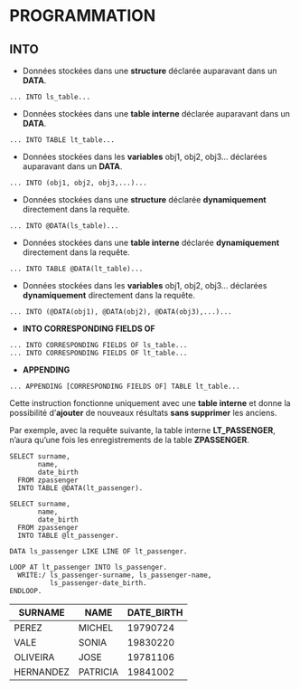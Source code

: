 # **PROGRAMMATION**

## **INTO**

- Données stockées dans une **structure** déclarée auparavant dans un **DATA**.

```ABAP
... INTO ls_table...
```

- Données stockées dans une **table interne** déclarée auparavant dans un **DATA**.

```ABAP
... INTO TABLE lt_table...
```

- Données stockées dans les **variables** obj1, obj2, obj3... déclarées auparavant dans un **DATA**.

```ABAP
... INTO (obj1, obj2, obj3,...)...
```

- Données stockées dans une **structure** déclarée **dynamiquement** directement dans la requête.

```ABAP
... INTO @DATA(ls_table)...
```

- Données stockées dans une **table interne** déclarée **dynamiquement** directement dans la requête.

```ABAP
... INTO TABLE @DATA(lt_table)...
```

- Données stockées dans les **variables** obj1, obj2, obj3... déclarées **dynamiquement** directement dans la requête.

```ABAP
... INTO (@DATA(obj1), @DATA(obj2), @DATA(obj3),...)...
```

- **INTO CORRESPONDING FIELDS OF**

```ABAP
... INTO CORRESPONDING FIELDS OF ls_table...
... INTO CORRESPONDING FIELDS OF lt_table...
```

- **APPENDING**

```ABAP
... APPENDING [CORRESPONDING FIELDS OF] TABLE lt_table...
```

Cette instruction fonctionne uniquement avec une **table interne** et donne la possibilité d’**ajouter** de nouveaux résultats **sans supprimer** les anciens.

Par exemple, avec la requête suivante, la table interne **LT_PASSENGER**, n’aura qu’une fois les enregistrements de la table **ZPASSENGER**.

```ABAP
SELECT surname,
       name,
       date_birth
  FROM zpassenger
  INTO TABLE @DATA(lt_passenger).

SELECT surname,
       name,
       date_birth
  FROM zpassenger
  INTO TABLE @lt_passenger.

DATA ls_passenger LIKE LINE OF lt_passenger.

LOOP AT lt_passenger INTO ls_passenger.
  WRITE:/ ls_passenger-surname, ls_passenger-name,
          ls_passenger-date_birth.
ENDLOOP.
```

| **SURNAME** | **NAME** | **DATE_BIRTH** |
| ----------- | -------- | -------------- |
| PEREZ       | MICHEL   | 19790724       |
| VALE        | SONIA    | 19830220       |
| OLIVEIRA    | JOSE     | 19781106       |
| HERNANDEZ   | PATRICIA | 19841002       |
